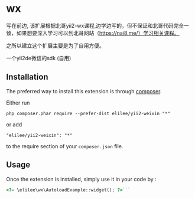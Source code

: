 wx
==
写在前边, 该扩展根据北哥yii2-wx课程,边学边写的，但不保证和北哥代码完全一致，如果想要深入学习可以到北哥网站（https://nai8.me/）学习相关课程。

之所以建立这个扩展主要是为了自用方便。

一个yii2de微信的sdk (自用)

Installation
------------

The preferred way to install this extension is through [composer](http://getcomposer.org/download/).

Either run

```
php composer.phar require --prefer-dist elilee/yii2-weixin "*"
```

or add

```
"elilee/yii2-weixin": "*"
```

to the require section of your `composer.json` file.


Usage
-----

Once the extension is installed, simply use it in your code by  :

```php
<?= \elilee\wx\AutoloadExample::widget(); ?>```